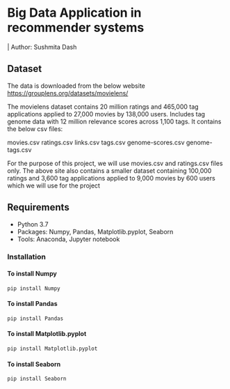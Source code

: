 # Big Data Application in recommender systems

| Author: Sushmita Dash

## Dataset

The data is downloaded from the below website
https://grouplens.org/datasets/movielens/

The movielens dataset contains 20 million ratings and 465,000 tag applications applied to 27,000 movies by 138,000 users. Includes tag genome data with 12 million relevance scores across 1,100 tags. It contains the below csv files:

movies.csv
ratings.csv
links.csv
tags.csv
genome-scores.csv
genome-tags.csv

For the purpose of this project, we will use movies.csv and ratings.csv files only.
The above site also contains a smaller dataset containing 100,000 ratings and 3,600 tag applications applied to 9,000 movies by 600 users which we will use for the project


## Requirements

* Python 3.7
* Packages: Numpy, Pandas, Matplotlib.pyplot, Seaborn
* Tools: Anaconda, Jupyter notebook

### Installation


#### To install Numpy
```
pip install Numpy
```
#### To install Pandas
```
pip install Pandas
```
#### To install Matplotlib.pyplot
```
pip install Matplotlib.pyplot
```
#### To install Seaborn
```
pip install Seaborn
```

